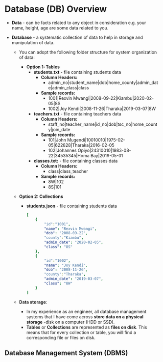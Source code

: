 # Database (DB) Overview 

+ **Data** - can be facts related to any object in consideration e.g. your name, height, age are some data related to you. 

+ **Database** - a systematic collection of data to help in storage and manipulation of data. 
    + You can adopt the following folder structure for system organization of data:
        + **Option 1: Tables** 
            + **students.txt** - file containing students data
                + **Column Headers:**
                    + admin_no|student_name|dob|home_county|admin_date|admin_class|class
                + **Sample records:**
                    + 1001|Rexvin Mwangi|2008-09-22|Kiambu|2020-02-05|8S
                    + 1002|Joy Kendi|2008-11-26|Tharaka|2019-03-07|8W
            + **teachers.txt** - file containing teachers data
                + **Column Headers:**
                    + staff_no|teacher_name|id_no|dob|tsc_no|home_county|join_date
                + **Sample records:**
                    + 101|John Mugendi|10010010|1975-02-05|622828|Tharaka|2016-02-05
                    + 102|Johannes Opiyo|24310010|1983-08-22|34535345|Homa Bay|2019-05-01
            + **classes.txt:** - file containing classes data
                + **Column Headers:**
                    + class|class_teacher
                + **Sample records:**
                    + 8W|102
                    + 8S|101
            
    + **Option 2: Collections**
        + **students.json** - file containing students data 

            ```yaml
            [
                {
                    "id":"1001",
                    "name": "Rexvin Mwangi",
                    "dob": "2008-09-22",
                    "county":"Kiambu",
                    "admin_date": "2020-02-05",
                    "class": "8S"
                },
                {
                    "id":"1002",
                    "name": "Joy Kendi",
                    "dob": "2008-11-26",
                    "county":"Tharaka",
                    "admin_date": "2019-03-07",
                    "class": "8W"
                }
            ]

    + **Data storage**:
        + In my experience as an engineer, all database management systems that I have come across **store data on a physical storage** -disk on a computer (HDD or SSD). 
        + **Tables** or **Collections** are represented as **files on disk**. This means that for every collection or table, you will find a corresponding file or files on disk. 
    
    
## Database Management System (DBMS)


